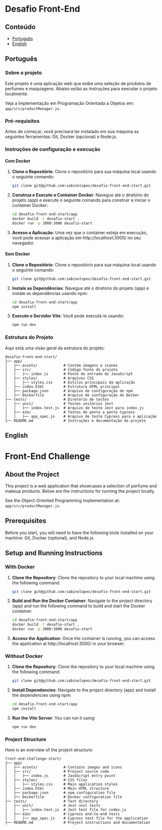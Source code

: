 # Desafio Front-End

## Conteúdo

- [Português](#português)
- [English](#english)

## Português

### Sobre o projeto

Este projeto é uma aplicação web que exibe uma seleção de produtos de perfumes e maquiagens. Abaixo estão as instruções para executar o projeto localmente.

Veja a implementação em Programação Orientada a Objetos em: `app/src/productManager.js`.

### Pré-requisitos

Antes de começar, você precisará ter instalado em sua máquina as seguintes ferramentas: Git, Docker (opcional) e Node.js.

### Instruções de configuração e execução

#### Com Docker

1. **Clone o Repositório**: 
   Clone o repositório para sua máquina local usando o seguinte comando:
   ```bash
   git clone git@github.com:sabinolopes/desafio-front-end-start.git
   ```
2. **Construa e Execute o Container Docker**:
    Navegue até o diretório do projeto (app) e execute o seguinte comando para construir e iniciar o container Docker:
   ```bash
   cd desafio-front-end-start/app
   docker build -t desafio-start . 
   docker run -p 3000:3000 desafio-start
   ```
3. **Acesse a Aplicação**:
    Uma vez que o container esteja em execução, você pode acessar a aplicação em http://localhost:3000/ no seu navegador.

#### Sem Docker

1. **Clone o Repositório**: 
   Clone o repositório para sua máquina local usando o seguinte comando:
   ```bash
   git clone git@github.com:sabinolopes/desafio-front-end-start.git
   ```
2. **Instale as Dependências**:
    Navegue até o diretório do projeto (app) e instale as dependências usando npm:
    ```bash
    cd desafio-front-end-start/app
    npm install
    ```
3. **Execute o Servidor Vite**:
   Você pode executá-lo usando:
    ```bash
    npm run dev
    ```

### Estrutura do Projeto

Aqui está uma visão geral da estrutura do projeto:

```
desafio-front-end-start/
├── app/
│   ├── assets/            # Contém imagens e ícones
│   ├── src/               # Código-fonte do projeto
│   │   ├── index.js       # Ponto de entrada do JavaScript
│   ├── styles/            # Arquivos CSS
│   │   ├── styles.css     # Estilos principais da aplicação
│   ├── index.html         # Estrutura HTML principal
│   ├── package.json       # Arquivo de configuração do npm
│   ├── Dockerfile         # Arquivo de configuração do Docker
├── tests/                 # Diretório de testes
│   ├── unit/              # Testes unitários Jest
│   │   ├── index.test.js  # Arquivo de teste Jest para index.js
│   ├── e2e/               # Testes de ponta a ponta Cypress
│   │   ├── app_spec.js    # Arquivo de teste Cypress para a aplicação
├── README.md              # Instruções e documentação do projeto
```

## English

# Front-End Challenge

## About the Project

This project is a web application that showcases a selection of perfume and makeup products. Below are the instructions for running the project locally.

See the Object-Oriented Programming implementation at: `app/src/productManager.js`.

## Prerequisites

Before you start, you will need to have the following tools installed on your machine: Git, Docker (optional), and Node.js.

## Setup and Running Instructions

### With Docker

1. **Clone the Repository**: 
   Clone the repository to your local machine using the following command:
   ```bash
   git clone git@github.com:sabinolopes/desafio-front-end-start.git
   ```
2. **Build and Run the Docker Container**:
    Navigate to the project directory (app) and run the following command to build and start the Docker container:
   ```bash
   cd desafio-front-end-start/app
   docker build -t desafio-start . 
   docker run -p 3000:3000 desafio-start
   ```
3. **Access the Application**:
    Once the container is running, you can access the application at http://localhost:3000/ in your browser.

### Without Docker

1. **Clone the Repository**: 
   Clone the repository to your local machine using the following command:
   ```bash
   git clone git@github.com:sabinolopes/desafio-front-end-start.git
   ```
2. **Install Dependencies**:
    Navigate to the project directory (app) and install the dependencies using npm:
    ```bash
    cd desafio-front-end-start/app
    npm install
    ```
3. **Run the Vite Server**:
   You can run it using:
    ```bash
    npm run dev
    ```
### Project Structure

Here is an overview of the project structure:

```
front-end-challenge-start/
├── app/
│   ├── assets/            # Contains images and icons
│   ├── src/               # Project source code
│   │   ├── index.js       # JavaScript entry point
│   ├── styles/            # CSS files
│   │   ├── styles.css     # Main application styles
│   ├── index.html         # Main HTML structure
│   ├── package.json       # npm configuration file
│   ├── Dockerfile         # Docker configuration file
├── tests/                 # Test directory
│   ├── unit/              # Jest unit tests
│   │   ├── index.test.js  # Jest test file for index.js
│   ├── e2e/               # Cypress end-to-end tests
│   │   ├── app_spec.js    # Cypress test file for the application
├── README.md              # Project instructions and documentation
```